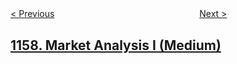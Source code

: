 <!--|This file generated by command(leetcode description); DO NOT EDIT.    |-->
<!--+----------------------------------------------------------------------+-->
<!--|@author    openset <openset.wang@gmail.com>                           |-->
<!--|@link      https://github.com/openset                                 |-->
<!--|@home      https://github.com/openset/leetcode                        |-->
<!--+----------------------------------------------------------------------+-->

[< Previous](https://github.com/openset/leetcode/tree/master/problems/online-majority-element-in-subarray "Online Majority Element In Subarray")
　　　　　　　　　　　　　　　　
[Next >](https://github.com/openset/leetcode/tree/master/problems/market-analysis-ii "Market Analysis II")

## [1158. Market Analysis I (Medium)](https://leetcode.com/problems/market-analysis-i "")



